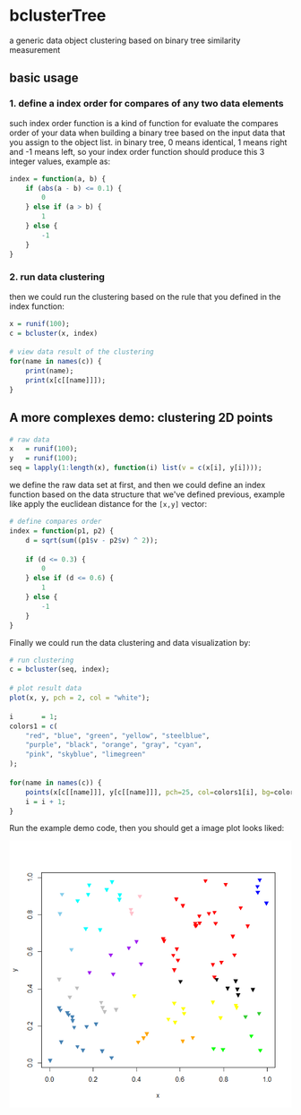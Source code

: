 # bclusterTree

a generic data object clustering based on binary tree similarity measurement

## basic usage

### 1. define a index order for compares of any two data elements

such index order function is a kind of function for evaluate the compares order of your data when building a binary tree based on the input data that you assign to the object list.
in binary tree, 0 means identical, 1 means right and -1 means left, so your index order function should produce this 3 integer values, example as:

```R
index = function(a, b) {
	if (abs(a - b) <= 0.1) {
		0
	} else if (a > b) {
		1
	} else {
		-1
	}
}
```

### 2. run data clustering

then we could run the clustering based on the rule that you defined in the index function:

```R
x = runif(100);
c = bcluster(x, index)

# view data result of the clustering
for(name in names(c)) {
	print(name);
	print(x[c[[name]]]);
}
```

## A more complexes demo: clustering 2D points

```R
# raw data
x   = runif(100);
y   = runif(100);
seq = lapply(1:length(x), function(i) list(v = c(x[i], y[i])));
```

we define the raw data set at first, and then we could define an index function based on the data structure that we've defined previous, example like apply the euclidean distance for the ``[x,y]`` vector:

```R
# define compares order
index = function(p1, p2) {
	d = sqrt(sum((p1$v - p2$v) ^ 2));
	
	if (d <= 0.3) {
		0
	} else if (d <= 0.6) {
		1
	} else {
		-1
	}
}
```

Finally we could run the data clustering and data visualization by:

```R
# run clustering
c = bcluster(seq, index);

# plot result data
plot(x, y, pch = 2, col = "white");

i       = 1;
colors1 = c(
	"red", "blue", "green", "yellow", "steelblue",
	"purple", "black", "orange", "gray", "cyan",
	"pink", "skyblue", "limegreen"
);

for(name in names(c)) {
	points(x[c[[name]]], y[c[[name]]], pch=25, col=colors1[i], bg=colors1[i]);
	i = i + 1;
}
```

Run the example demo code, then you should get a image plot looks liked:

![](docs/Rplot.png)